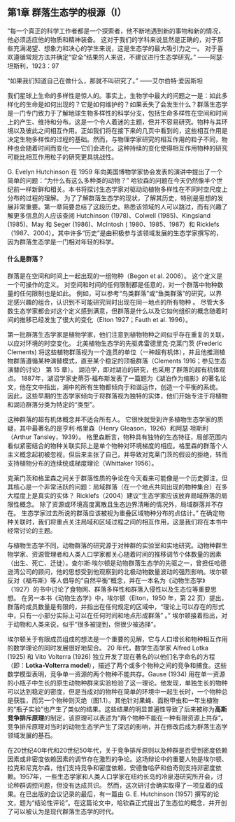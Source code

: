 ## 第1章  群落生态学的根源（I）



“每一个真正的科学工作者都是一个探索者，他不断地遇到新的事物和新的情况，他必须适应他的物质和精神装备。 这对于我们的学科来说显然是正确的，对于那些充满渴望、想象力和决心的学生来说，这是生态学的最大吸引力之一。 对于喜欢遵循常规方法并确定“安全”结果的人来说，不建议进行生态学研究。” ——阿瑟·坦斯利，1923：97

“如果我们知道自己在做什么，那就不叫研究了。” ——艾尔伯特·爱因斯坦



我们星球上生命的多样性是惊人的。事实上，生物学中最大的问题之一是：如此多样化的生命是如何出现的？它是如何维护的？如果丢失了会发生什么？群落生态学是一门专门致力于了解地球生物多样性的科学分支，包括生命多样性在空间和时间上的产生、维持和分布。这是一个令人着迷的主题，但并不容易研究。物种与其环境以及彼此之间相互作用。正如我们将在接下来的几页中看到的，这些相互作用是决定生物多样性的过程的基础。然而，与物理学家研究的相互作用的粒子不同，物种也会随着时间而变化——它们会进化。这种持续的变化使得相互作用物种的研究可能比相互作用粒子的研究更具挑战性。

G. Evelyn Hutchinson 在 1959 年向美国博物学家协会发表的演讲中提出了一个简单的问题：“为什么有这么多种类的动物？” 哈钦森的问题在今天仍然像半个世纪前一样新鲜和相关。本书将探讨生态学家对驱动动植物多样性在不同时空尺度上分布的过程的理解。 为了了解群落生态学的现状，了解其历史，特别是思想的发展非常重要。第一章简要总结了这段历史。熟悉该领域的人可以跳过，而有兴趣了解更多信息的人应该查阅 Hutchinson (1978)、Colwell (1985)、Kingsland (1985)、May 和 Seger (1986)、McIntosh ( 1980、1985、1987）和 Ricklefs（1987、2004）。其中许多“历史”是由积极参与该领域发展的生态学家撰写的，因为群落生态学是一门相对年轻的科学。



#### 什么是群落？

群落是在空间和时间上一起出现的一组物种（Begon et al. 2006）。 这个定义是一个可操作的定义。 对空间和时间的任何限制都是任意的，对一个群落中物种数量的任何限制也是如此。 例如，可以参考“鸟类群落”或“鱼类群落”的研究，以界定感兴趣的组合，认识到不可能研究同时出现在同一地点的所有物种 。 尽管大多数生态学家都会对这个定义感到满意，但群落是什么以及它如何组织的概念随着时间的推移已经发生了很大的变化（Elton 1927；Fauth et al. 1996）。

第一批群落生态学家是植物学家，他们注意到植物物种之间似乎存在重复的关联，以应对环境的时空变化。 北美植物生态学的先驱弗雷德里克·克莱门茨 (Frederic Clements) 将这些植物群落视为一个连贯的单位（一种超有机体），并且他推测植物群落遵循某种演替模式，直至某个稳定的顶极群落（Clements 1916；参见生态演替的讨论） 第 15 章）。 湖泊学，即对湖泊的研究，也采用了群落的超有机体观点。 1887年，湖沼学家史蒂芬·福布斯发表了一篇题为《湖泊作为缩影》的著名论文，他在文中指出，湖中的所有生物都倾向于和谐运作，创造一个平衡的系统。 因此，这些早期的生态学家倾向于将群落视为独特的实体，他们开始专注于将植物和湖泊群落分类为特定的“类型”。

这种群落的超有机体概念并不适合所有人。 它很快就受到许多植物生态学家的质疑，其中最著名的是亨利·格里森（Henry Gleason，1926）和阿瑟·坦斯利（Arthur Tansley，1939）。 格里森断言，物种具有独特的生态特征，局部范围内看似紧密结合的物种关联实际上是单个物种对环境梯度的相应。格里森的群落个人主义概念起初被忽视，但后来主张了自己，并导致对克莱门茨的假设的拒绝，转而支持植物分布的连续统或梯度理论（Whittaker 1956）。

克莱门茨和格里森之间关于群落性质的争论在今天看来可能像是一个历史脚注，但其核心是一个非常活跃的问题：局域群落（在一个地点共同出现的物种集合）在多大程度上是真实的实体？ Ricklefs（2004）建议“生态学家应该放弃局域群落的局限性概念。 除了资源或环境高度离散且生态边界清晰的情况外，局域群落并不存在。 生态学家过去所说的群落应该被视为重叠区域物种分布的点估计。” 在确定物种关联时，我们将重点关注局域和区域过程之间的相互作用，这是我们将在本书中经常讨论的主题。

与植物生态学不同，动物群落的研究源于对种群的实验室和实地研究。动物种群生物学家、资源管理者和人类人口学家都关心随着时间的推移调节个体数量的因素（出生、死亡、迁徙）。查尔斯·埃尔顿是动物群落生态学的先驱之一，曾担任哈德逊湾公司的顾问，他的思想受到他观察到的北极动物数量波动的强烈影响。埃尔顿反对《福布斯》等人倡导的“自然平衡”概念，并在一本名为《动物生态学》（1927）的书中讨论了食物网、群落多样性和群落入侵性以及生态位等重要思想。 在另一本书《动物生态学》中，埃尔顿（Elton，1950 年，第 22 页）提出，群落的成员数量是有限的，并指出在任何规定的区域中，“理论上可以存在的形式中，只有一小部分实际上可以在任何时间和地点形成群落” 。” 埃尔顿接着指出，对于动物和人类来说，似乎“很多被提到，但很少被选择”。

埃尔顿关于有限成员组成的想法是一个重要的见解，它与人口增长和物种相互作用的数学理论的同时发展很好地契合。 20 年代，数学生态学家 Alfred Lotka (1925) 和 Vito Volterra (1926) 独立开发了现在著名的以他们名字命名的方程（即：**Lotka-Volterra model**），描述了两个或多个物种之间的竞争和捕食。这些数学模型表明，竞争单一资源的两个物种不能共存。Gause (1934) 用在单一资源的小瓶子中生长的原生动物种群来实验检验了这一理论。他发现，单独生长的物种可以达到稳定的密度，但是当成对的物种在简单的环境中一起生长时，一个物种总是获胜，而另一个物种则灭绝（图1.1）。其他针对果蝇、面粉甲虫和一年生植物的“瓶子实验”也产生了类似的结果。这些结果的明显普遍性导致了后来被称为**高斯竞争排斥原理**的制定，该原理可以表述为“两个物种不能在一种有限资源上共存”。竞争排斥原理对当时的动物生态学产生了深远的影响，并在修改后成为群落生态学领域发展的基石。

在20世纪40年代和20世纪50年代，关于竞争排斥原则以及种群是否受到密度依赖因素或非密度依赖因素的调节存在激烈的争论。这场辩论中的重要人物是埃尔顿、拉克和尼克尔森，他们支持竞争和密度依赖，安德鲁哈萨和伯奇则支持非密度依赖。1957年，一些生态学家和人类人口学家在纽约长岛的冷泉港研究所开会，讨论种群调控问题，但没有达成共识。 然而，这次研讨会确实取得了一项显着的成果。在已出版的会议记录的最后，有一篇由 G. E. Hutchinson (1957) 撰写的论文，题为“结论性评论”。在这篇论文中，哈钦森正式提出了生态位的概念，并开创了可以被认为是现代群落生态学的时代。